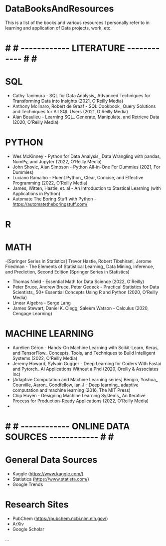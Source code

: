 # DataBooksAndResources
This is a list of the books and various resources I personally refer to in learning and application of Data projects, work, etc.

# # # ------------ LITERATURE ------------ # # #

# SQL
- Cathy Tanimura - SQL for Data Analysis_ Advanced Techniques for Transforming Data into Insights (2021, O'Reilly Media)
- Anthony Molinaro, Robert de Graaf - SQL Cookbook_ Query Solutions and Techniques for All SQL Users (2021, O'Reilly Media)
- Alan Beaulieu - Learning SQL_ Generate, Manipulate, and Retrieve Data (2020, O'Reilly Media)

# PYTHON
- Wes McKinney - Python for Data Analysis_ Data Wrangling with pandas, NumPy, and Jupyter (2022, O'Reilly Media)
- John Shovic, Alan Simpson - Python All-in-One For Dummies (2021, For Dummies)
- Luciano Ramalho - Fluent Python_ Clear, Concise, and Effective Programming (2022, O'Reilly Media)
- James, Witten, Hastie, et. al - An Introduction to Stastical Learning (with Applications in Python)
- Automate The Boring Stuff with Python - https://automatetheboringstuff.com/


# R


# MATH
-[Springer Series in Statistics] Trevor Hastie, Robert Tibshirani, Jerome Friedman - The Elements of Statistical Learning_ Data Mining, Inference, and Prediction, Second Edition (Springer Series in Statistics)
- Thomas Nield - Essential Math for Data Science (2022, O'Reilly)
- Peter Bruce, Andrew Bruce, Peter Gedeck - Practical Statistics for Data Scientists_ 50+ Essential Concepts Using R and Python (2020, O'Reilly Media)
- Linear Algebra - Serge Lang
- James Stewart, Daniel K. Clegg, Saleem Watson - Calculus (2020, Cengage Learning)

# MACHINE LEARNING
- Aurélien Géron - Hands-On Machine Learning with Scikit-Learn, Keras, and TensorFlow_ Concepts, Tools, and Techniques to Build Intelligent Systems (2022, O'Reilly Media)
- Jeremy Howard, Sylvain Gugger - Deep Learning for Coders With Fastai and Pytorch_ Ai Applications Without a Phd (2020, Oreilly & Associates Inc)
- [Adaptive Computation and Machine Learning series] Bengio, Yoshua_ Courville, Aaron_ Goodfellow, Ian J - Deep learning_ adaptive computation and machine learning (2016, The MIT Press)
- Chip Huyen - Designing Machine Learning Systems_ An Iterative Process for Production-Ready Applications (2022, O'Reilly Media)
- 


# # # ------------ ONLINE DATA SOURCES ------------ # # #

# General Data Sources
- Kaggle (https://www.kaggle.com/)
- Statistica (https://www.statista.com/)
- Google Trends

# Research Sites
- PubChem (https://pubchem.ncbi.nlm.nih.gov/)
- ArXiv
- Google Scholar


...
